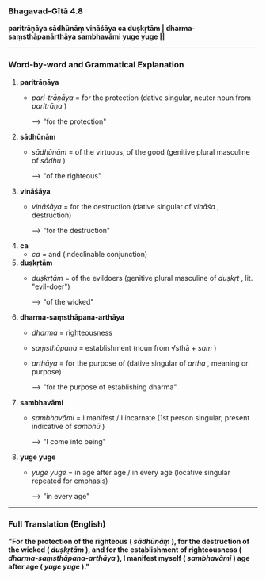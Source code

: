 ### **Bhagavad-Gītā 4.8**

**paritrāṇāya sādhūnāṃ vināśāya ca duṣkṛtām |
dharma-saṃsthāpanārthāya sambhavāmi yuge yuge ||**

---

### **Word-by-word and Grammatical Explanation**

1. **paritrāṇāya**
   * *pari-trāṇāya* = for the protection (dative singular, neuter noun from  *paritrāṇa* )

     ⟶ "for the protection"
2. **sādhūnām**
   * *sādhūnām* = of the virtuous, of the good (genitive plural masculine of  *sādhu* )

     ⟶ "of the righteous"
3. **vināśāya**
   * *vināśāya* = for the destruction (dative singular of  *vināśa* , destruction)

     ⟶ "for the destruction"
4. **ca**
   * *ca* = and (indeclinable conjunction)
5. **duṣkṛtām**
   * *duṣkṛtām* = of the evildoers (genitive plural masculine of  *duṣkṛt* , lit. "evil-doer")

     ⟶ "of the wicked"
6. **dharma-saṃsthāpana-arthāya**
   * *dharma* = righteousness
   * *saṃsthāpana* = establishment (noun from √sthā +  *sam* )
   * *arthāya* = for the purpose of (dative singular of  *artha* , meaning or purpose)

     ⟶ "for the purpose of establishing dharma"
7. **sambhavāmi**
   * *sambhavāmi* = I manifest / I incarnate (1st person singular, present indicative of  *sambhū* )

     ⟶ "I come into being"
8. **yuge yuge**
   * *yuge yuge* = in age after age / in every age (locative singular repeated for emphasis)

     ⟶ "in every age"

---

### **Full Translation (English)**

**"For the protection of the righteous ( *sādhūnāṃ* ), for the destruction of the wicked ( *duṣkṛtām* ), and for the establishment of righteousness ( *dharma-saṃsthāpana-arthāya* ), I manifest myself ( *sambhavāmi* ) age after age ( *yuge yuge* )."**
